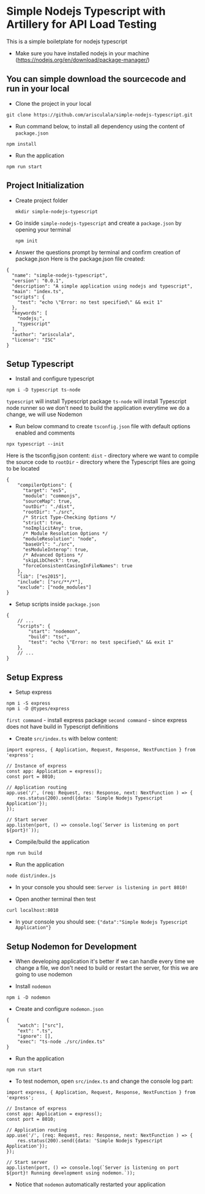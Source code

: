 # Simple Nodejs Typescript with Artillery for API Load Testing
This is a simple boiletplate for nodejs typescript
- Make sure you have installed nodejs in your machine (https://nodejs.org/en/download/package-manager/)

## You can simple download the sourcecode and run in your local
- Clone the project in your local
```
git clone https://github.com/arisculala/simple-nodejs-typescript.git
```

- Run command below, to install all dependency using the content of `package.json`
```
npm install
```

- Run the application
```
npm run start
```


## Project Initialization
- Create project folder
  ```
  mkdir simple-nodejs-typescript
  ```
  
- Go inside `simple-nodejs-typescript` and create a `package.json` by opening your terminal
  ```
  npm init
  ```
  
- Answer the questions prompt by terminal and confirm creation of package.json
  Here is the package.json file created:
```
{
  "name": "simple-nodejs-typescript",
  "version": "0.0.1",
  "description": "A simple application using nodejs and typescript",
  "main": "index.ts",
  "scripts": {
    "test": "echo \"Error: no test specified\" && exit 1"
  },
  "keywords": [
    "nodejs;",
    "typescript"
  ],
  "author": "arisculala",
  "license": "ISC"
}
```

## Setup Typescript
- Install and configure typescript
```
npm i -D typescript ts-node
```
`typescript` will install Typescript package
`ts-node` will install Typescript node runner so we don't need to build the application everytime we do a change, we will use Nodemon

- Run below command to create `tsconfig.json` file with default options enabled and comments
```
npx typescript --init
```
Here is the tsconfig.json content:
`dist` - directory where we want to compile the source code to
`rootDir` - directory where the Typescript files are going to be located
```
{
    "compilerOptions": {
      "target": "es5",
      "module": "commonjs",
      "sourceMap": true,
      "outDir": "./dist",
      "rootDir": "./src",
      /* Strict Type-Checking Options */
      "strict": true,
      "noImplicitAny": true,
      /* Module Resolution Options */
      "moduleResolution": "node",
      "baseUrl": "./src",
      "esModuleInterop": true,
      /* Advanced Options */
      "skipLibCheck": true,
      "forceConsistentCasingInFileNames": true
    },
    "lib": ["es2015"],
    "include": ["src/**/*"],
    "exclude": ["node_modules"]
}
```

- Setup scripts inside `package.json`
```
{
    // ...
    "scripts": {
        "start": "nodemon",
        "build": "tsc",
        "test": "echo \"Error: no test specified\" && exit 1"
    },
    // ...
}
```


## Setup Express
- Setup express
```
npm i -S express
npm i -D @types/express
```
`first command` - install express package
`second command` - since express does not have build in Typescript definitions

- Create `src/index.ts` with below content:
```
import express, { Application, Request, Response, NextFunction } from 'express';

// Instance of express
const app: Application = express();
const port = 8010;

// Application routing
app.use('/', (req: Request, res: Response, next: NextFunction ) => {
    res.status(200).send({data: 'Simple Nodejs Typescript Application'});
});

// Start server
app.listen(port, () => console.log(`Server is listening on port ${port}!`));
```

- Compile/build the application
```
npm run build
```

- Run the application
```
node dist/index.js
```

- In your console you should see: `Server is listening in port 8010!`

- Open another terminal then test
```
curl localhost:8010
```

- In your console you should see: `{"data":"Simple Nodejs Typescript Application"}`


## Setup Nodemon for Development
- When developing application it's better if we can handle every time we change a file, we don't need to build or restart the server, for this we are going to use nodemon

- Install `nodemon`
```
npm i -D nodemon
```

- Create and configure `nodemon.json`
```
{
    "watch": ["src"],
    "ext": ".ts",
    "ignore": [],
    "exec": "ts-node ./src/index.ts"
}
```

- Run the application
```
npm run start
```

- To test nodemon, open `src/index.ts` and change the console log part:
```
import express, { Application, Request, Response, NextFunction } from 'express';

// Instance of express
const app: Application = express();
const port = 8010;

// Application routing
app.use('/', (req: Request, res: Response, next: NextFunction ) => {
    res.status(200).send({data: 'Simple Nodejs Typescript Application'});
});

// Start server
app.listen(port, () => console.log(`Server is listening on port ${port}! Running development using nodemon.`));
```

- Notice that `nodemon` automatically restarted your application




